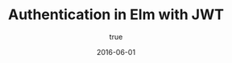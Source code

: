 ---
layout: post
title: "Authentication in Elm with JWT"
description:
date: 2016-06-01
author:
    name: Kim Maida
    url: http://twitter.com/KimMaida
    mail: kim@kmaida.io
    avatar:
tags:
- jwt
- elm
- javascript
---